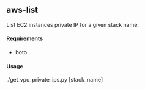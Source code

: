 ## aws-list
List EC2 instances private IP for a given stack name.

#### Requirements
- boto

#### Usage
./get_vpc_private_ips.py [stack_name]
